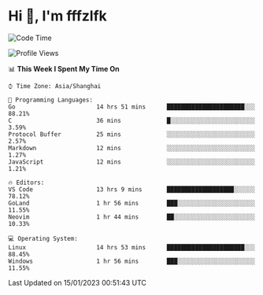 # Hi 👋, I'm fffzlfk

<!--START_SECTION:waka-->
![Code Time](http://img.shields.io/badge/Code%20Time-34%20hrs%2017%20mins-blue)

![Profile Views](http://img.shields.io/badge/Profile%20Views-3-blue)

📊 **This Week I Spent My Time On** 

```text
⌚︎ Time Zone: Asia/Shanghai

💬 Programming Languages: 
Go                       14 hrs 51 mins      ██████████████████████░░░   88.21% 
C                        36 mins             █░░░░░░░░░░░░░░░░░░░░░░░░   3.59% 
Protocol Buffer          25 mins             ░░░░░░░░░░░░░░░░░░░░░░░░░   2.57% 
Markdown                 12 mins             ░░░░░░░░░░░░░░░░░░░░░░░░░   1.27% 
JavaScript               12 mins             ░░░░░░░░░░░░░░░░░░░░░░░░░   1.21%

🔥 Editors: 
VS Code                  13 hrs 9 mins       ███████████████████░░░░░░   78.12% 
GoLand                   1 hr 56 mins        ███░░░░░░░░░░░░░░░░░░░░░░   11.55% 
Neovim                   1 hr 44 mins        ██░░░░░░░░░░░░░░░░░░░░░░░   10.33%

💻 Operating System: 
Linux                    14 hrs 53 mins      ██████████████████████░░░   88.45% 
Windows                  1 hr 56 mins        ███░░░░░░░░░░░░░░░░░░░░░░   11.55%

```


 Last Updated on 15/01/2023 00:51:43 UTC
<!--END_SECTION:waka-->
